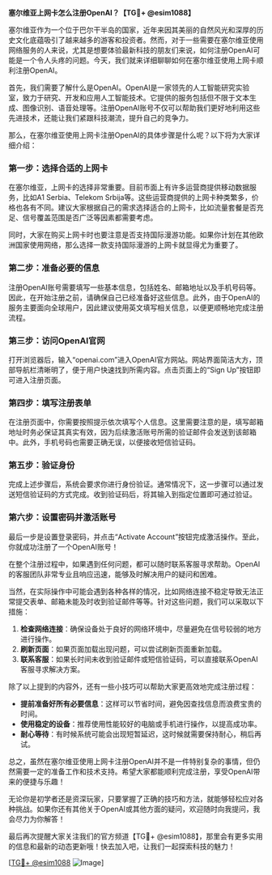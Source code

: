 **塞尔维亚上网卡怎么注册OpenAI？【TG💪+ @esim1088】**

塞尔维亚作为一个位于巴尔干半岛的国家，近年来因其美丽的自然风光和深厚的历史文化底蕴吸引了越来越多的游客和投资者。然而，对于一些需要在塞尔维亚使用网络服务的人来说，尤其是想要体验最新科技的朋友们来说，如何注册OpenAI可能是一个令人头疼的问题。今天，我们就来详细聊聊如何在塞尔维亚使用上网卡顺利注册OpenAI。

首先，我们需要了解什么是OpenAI。OpenAI是一家领先的人工智能研究实验室，致力于研究、开发和应用人工智能技术。它提供的服务包括但不限于文本生成、图像识别、语音处理等。注册OpenAI账号不仅可以帮助我们更好地利用这些先进技术，还能让我们紧跟科技潮流，提升自己的竞争力。

那么，在塞尔维亚使用上网卡注册OpenAI的具体步骤是什么呢？以下将为大家详细介绍：

### 第一步：选择合适的上网卡

在塞尔维亚，上网卡的选择非常重要。目前市面上有许多运营商提供移动数据服务，比如A1 Serbia、Telekom Srbija等。这些运营商提供的上网卡种类繁多，价格也各有不同。建议大家根据自己的需求选择适合的上网卡，比如流量套餐是否充足、信号覆盖范围是否广泛等因素都需要考虑。

同时，大家在购买上网卡时也要注意是否支持国际漫游功能。如果你计划在其他欧洲国家使用网络，那么选择一款支持国际漫游的上网卡就显得尤为重要了。

### 第二步：准备必要的信息

注册OpenAI账号需要填写一些基本信息，包括姓名、邮箱地址以及手机号码等。因此，在开始注册之前，请确保自己已经准备好这些信息。此外，由于OpenAI的服务主要面向全球用户，因此建议使用英文填写相关信息，以便更顺畅地完成注册流程。

### 第三步：访问OpenAI官网

打开浏览器后，输入“openai.com”进入OpenAI官方网站。网站界面简洁大方，顶部导航栏清晰明了，便于用户快速找到所需内容。点击页面上的“Sign Up”按钮即可进入注册页面。

### 第四步：填写注册表单

在注册页面中，你需要按照提示依次填写个人信息。这里需要注意的是，填写邮箱地址时务必保证其真实有效，因为后续激活账号所需的验证邮件会发送到该邮箱中。此外，手机号码也需要正确无误，以便接收短信验证码。

### 第五步：验证身份

完成上述步骤后，系统会要求你进行身份验证。通常情况下，这一步骤可以通过发送短信验证码的方式完成。收到验证码后，将其输入到指定位置即可通过验证。

### 第六步：设置密码并激活账号

最后一步是设置登录密码，并点击“Activate Account”按钮完成激活操作。至此，你就成功注册了一个OpenAI账号！

在整个注册过程中，如果遇到任何问题，都可以随时联系客服寻求帮助。OpenAI的客服团队非常专业且响应迅速，能够及时解决用户的疑问和困难。

当然，在实际操作中可能会遇到各种各样的情况，比如网络连接不稳定导致无法正常提交表单、邮箱未能及时收到验证邮件等等。针对这些问题，我们可以采取以下措施：

1. **检查网络连接**：确保设备处于良好的网络环境中，尽量避免在信号较弱的地方进行操作。
2. **刷新页面**：如果页面加载出现问题，可以尝试刷新页面重新加载。
3. **联系客服**：如果长时间未收到验证邮件或短信验证码，可以直接联系OpenAI客服寻求解决方案。

除了以上提到的内容外，还有一些小技巧可以帮助大家更高效地完成注册过程：

- **提前准备好所有必要信息**：这样可以节省时间，避免因查找信息而浪费宝贵的时间。
- **使用稳定的设备**：推荐使用性能较好的电脑或手机进行操作，以提高成功率。
- **耐心等待**：有时候系统可能会出现短暂延迟，这时候就需要保持耐心，稍后再试。

总之，虽然在塞尔维亚使用上网卡注册OpenAI并不是一件特别复杂的事情，但仍然需要一定的准备工作和技术支持。希望大家都能顺利完成注册，享受OpenAI带来的便捷与乐趣！

无论你是初学者还是资深玩家，只要掌握了正确的技巧和方法，就能够轻松应对各种挑战。如果你还有其他关于OpenAI或其他方面的疑问，欢迎随时向我提问，我会尽力为你解答！

最后再次提醒大家关注我们的官方频道【TG💪+ @esim1088】，那里会有更多实用的信息和最新的动态更新哦！快去加入吧，让我们一起探索科技的魅力！

[[TG💪+ @esim1088](https://t.me/s/esim1088) ![Image](https://i.postimg.cc/4NQfJmqS/Snipaste-2025-05-13-00-14-12.png)]